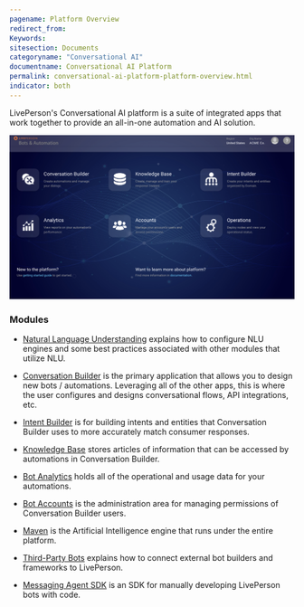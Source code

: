 ```yaml
---
pagename: Platform Overview
redirect_from:
Keywords:
sitesection: Documents
categoryname: "Conversational AI"
documentname: Conversational AI Platform
permalink: conversational-ai-platform-platform-overview.html
indicator: both
---
```


LivePerson's Conversational AI platform is a suite of integrated apps that work together to provide an all-in-one automation and AI solution.

<img class="fancyimage" style="width:750px" src="img/ConvoBuilder/platform_main.png">

### Modules

- [Natural Language Understanding](conversational-ai-conversational-ai-platform-natural-language-understanding-nlu-engines.html) explains how to configure NLU engines and some best practices associated with other modules that utilize NLU.

- [Conversation Builder](conversation-builder-conversation-builder-overview.html) is the primary application that allows you to design new bots / automations. Leveraging all of the other apps, this is where the user configures and designs conversational flows, API integrations, etc.

- [Intent Builder](conversation-builder-intent-builder-overview.html) is for building intents and entities that Conversation Builder uses to more accurately match consumer responses.

- [Knowledge Base](conversation-builder-knowledge-base.html) stores articles of information that can be accessed by automations in Conversation Builder.

<!-- - [LiveIntent]() -->

- [Bot Analytics](bot-analytics.html) holds all of the operational and usage data for your automations.

- [Bot Accounts](bot-accounts-user-role-permissions.html) is the administration area for managing permissions of Conversation Builder users.

- [Maven](maven-overview.html) is the Artificial Intelligence engine that runs under the entire platform.

- [Third-Party Bots](third-party-bots-getting-started.html) explains how to connect external bot builders and frameworks to LivePerson.

- [Messaging Agent SDK](messaging-agent-sdk-overview.html) is an SDK for manually developing LivePerson bots with code.